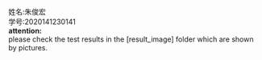 姓名:朱俊宏<br />
学号:2020141230141<br />
**attention:**<br />
please check the test results in the [result_image] folder which are shown by pictures.

